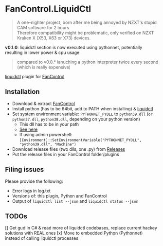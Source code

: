 ﻿# FanControl.LiquidCtl

> A one-nighter project, born after me being annoyed by NZXT's stupid CAM software for 2 hours  
> Therefore compatibility might be problematic, only verified on NZXT Kraken X (X53, X63 or X73) devices.

**v0.1.0**: liquidctl section is now executed using pythonnet, potentially resulting in lower power & cpu usage
> compared to v0.0.* lanuching a python interpreter twice every second (which is really expensive)

[liquidctl](https://github.com/liquidctl/liquidctl) plugin for [FanControl](https://github.com/Rem0o/FanControl.Releases)

## Installation

- Download & extract [FanControl](https://github.com/Rem0o/FanControl.Releases#installation)
- Install python (has to be 64bit, add to PATH when installing) & [liquidctl](https://github.com/liquidctl/liquidctl#windows-system-level-dependencies)
- Set system environment variable: `PYTHONNET_PYDLL` to `python39.dll` (`or python37.dll`, `python38.dll`, depending on your python version)
  - This dll has to be in your path
  - [See here](https://superuser.com/questions/949560/how-do-i-set-system-environment-variables-in-windows-10)
  - If using admin powershell: `[Environment]::SetEnvironmentVariable("PYTHONNET_PYDLL", "python39.dll", "Machine")`
- Download release files (two dlls, one .py) from [Releases](https://github.com/chenseanxy/FanControl.LiquidCtl/releases)
- Put the release files in your FanControl folder/plugins

## Filing issues

Please provide the following:

- Error logs in log.txt
- Versions of: this plugin, Python and FanControl
- Output of `liquidctl list --json` and `liquidctl status --json`

## TODOs

[] Get gud in C# & read more of liquidctl codebases, replace current hackey solutions with REAL ones
[x] Move to embedded Python (Pythonnet) instead of calling liquidctl processes
